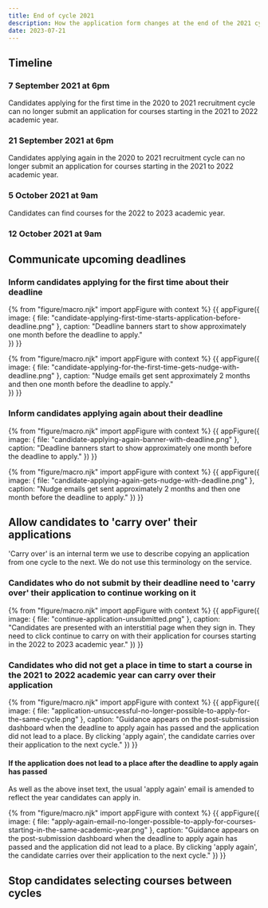 ```yaml
---
title: End of cycle 2021
description: How the application form changes at the end of the 2021 cycle
date: 2023-07-21
---
```



## Timeline

### 7 September 2021 at 6pm

Candidates applying for the first time in the 2020 to 2021 recruitment cycle can no longer submit an application for courses starting in the 2021 to 2022 academic year.

### 21 September 2021 at 6pm

Candidates applying again in the 2020 to 2021 recruitment cycle can no longer submit an application for courses starting in the 2021 to 2022 academic year.

### 5 October 2021 at 9am

Candidates can find courses for the 2022 to 2023 academic year.

### 12 October 2021 at 9am


## Communicate upcoming deadlines

### Inform candidates applying for the first time about their deadline

{% from "figure/macro.njk" import appFigure with context %}
{{ appFigure({
  image: {
    file: "candidate-applying-first-time-starts-application-before-deadline.png"
  },
  caption: "Deadline banners start to show approximately one month before the deadline to apply."  
}) }}

{% from "figure/macro.njk" import appFigure with context %}
{{ appFigure({
  image: {
    file: "candidate-applying-for-the-first-time-gets-nudge-with-deadline.png"
  },
  caption: "Nudge emails get sent approximately 2 months and then one month before the deadline to apply."   
}) }}

### Inform candidates applying again about their deadline

{% from "figure/macro.njk" import appFigure with context %}
{{ appFigure({
  image: {
    file: "candidate-applying-again-banner-with-deadline.png"
  },
  caption: "Deadline banners start to show approximately one month before the deadline to apply."
}) }}

{% from "figure/macro.njk" import appFigure with context %}
{{ appFigure({
  image: {
    file: "candidate-applying-again-gets-nudge-with-deadline.png"
  },
  caption: "Nudge emails get sent approximately 2 months and then one month before the deadline to apply."
}) }}

## Allow candidates to 'carry over' their applications

<div class="govuk-inset-text">
  'Carry over' is an internal term we use to describe copying an application from one cycle to the next. We do not use this terminology on the service.
</div>

### Candidates who do not submit by their deadline need to 'carry over' their application to continue working on it

{% from "figure/macro.njk" import appFigure with context %}
{{ appFigure({
  image: {
    file: "continue-application-unsubmitted.png"
  },
  caption: "Candidates are presented with an interstitial page when they sign in. They need to click continue to carry on with their application for courses starting in the 2022 to 2023 academic year."
}) }}

### Candidates who did not get a place in time to start a course in the 2021 to 2022 academic year can carry over their application

{% from "figure/macro.njk" import appFigure with context %}
{{ appFigure({
  image: {
    file: "application-unsuccessful-no-longer-possible-to-apply-for-the-same-cycle.png"
  },
  caption: "Guidance appears on the post-submission dashboard when the deadline to apply again has passed and the application did not lead to a place. By clicking 'apply again', the candidate carries over their application to the next cycle."
}) }}

#### If the application does not lead to a place after the deadline to apply again has passed

As well as the above inset text, the usual 'apply again' email is amended to reflect the year candidates can apply in.

{% from "figure/macro.njk" import appFigure with context %}
{{ appFigure({
  image: {
    file: "apply-again-email-no-longer-possible-to-apply-for-courses-starting-in-the-same-academic-year.png"
  },
  caption: "Guidance appears on the post-submission dashboard when the deadline to apply again has passed and the application did not lead to a place. By clicking 'apply again', the candidate carries over their application to the next cycle."
}) }}  

## Stop candidates selecting courses between cycles
